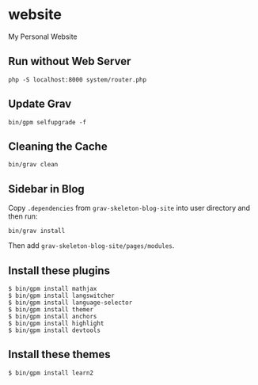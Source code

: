 # website
My Personal Website

## Run without Web Server

```
php -S localhost:8000 system/router.php
```

## Update Grav

```
bin/gpm selfupgrade -f
```

## Cleaning the Cache

```
bin/grav clean
```

## Sidebar in Blog

Copy `.dependencies` from `grav-skeleton-blog-site` into user directory and then run:

```
bin/grav install
```

Then add `grav-skeleton-blog-site/pages/modules`.


## Install these plugins

```
$ bin/gpm install mathjax
$ bin/gpm install langswitcher
$ bin/gpm install language-selector
$ bin/gpm install themer 
$ bin/gpm install anchors
$ bin/gpm install highlight
$ bin/gpm install devtools
```

## Install these themes

```
$ bin/gpm install learn2
```
